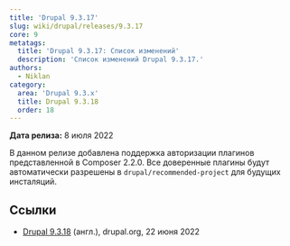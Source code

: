 ```yaml
---
title: 'Drupal 9.3.17'
slug: wiki/drupal/releases/9.3.17
core: 9
metatags:
  title: 'Drupal 9.3.17: Список изменений'
  description: 'Список изменений Drupal 9.3.17.'
authors:
  - Niklan
category:
  area: 'Drupal 9.3.x'
  title: Drupal 9.3.18
  order: 18
---
```


**Дата релиза:** 8 июля 2022

В данном релизе добавлена поддержка авторизации плагинов представленной в 
Composer 2.2.0. Все доверенные плагины будут автоматически разрешены в 
`drupal/recommended-project` для будущих инсталяций.

## Ссылки

- [Drupal 9.3.18](https://www.drupal.org/project/drupal/releases/9.3.18) 
  (англ.), drupal.org, 22 июня 2022